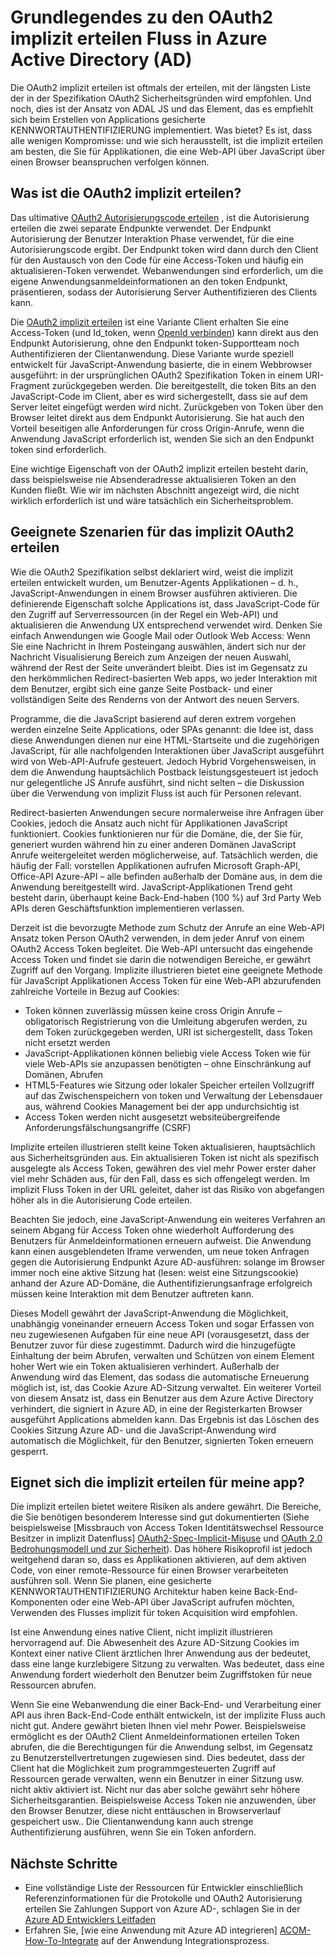 <properties
   pageTitle="Grundlegendes zu den implizit OAuth2 Fluss in Azure Active Directory erteilen | Microsoft Azure"
   description="Weitere Informationen zu Azure Active Directory-Implementierung von der implizit OAuth2 erteilen Fluss, erfahren Sie, und gibt an, ob es für eine Anwendung richtig ist."
   services="active-directory"
   documentationCenter="dev-center-name"
   authors="vibronet"
   manager="mbaldwin"
   editor=""/>

<tags
   ms.service="active-directory"
   ms.devlang="na"
   ms.topic="article"
   ms.tgt_pltfrm="na"
   ms.workload="identity"
   ms.date="08/17/2016"
   ms.author="vittorib;bryanla"/>

# <a name="understanding-the-oauth2-implicit-grant-flow-in-azure-active-directory-ad"></a>Grundlegendes zu den OAuth2 implizit erteilen Fluss in Azure Active Directory (AD)

Die OAuth2 implizit erteilen ist oftmals der erteilen, mit der längsten Liste der in der Spezifikation OAuth2 Sicherheitsgründen wird empfohlen. Und noch, dies ist der Ansatz von ADAL JS und das Element, das es empfiehlt sich beim Erstellen von Applications gesicherte KENNWORTAUTHENTIFIZIERUNG implementiert. Was bietet? Es ist, dass alle wenigen Kompromisse: und wie sich herausstellt, ist die implizit erteilen am besten, die Sie für Applikationen, die eine Web-API über JavaScript über einen Browser beanspruchen verfolgen können.

## <a name="what-is-the-oauth2-implicit-grant"></a>Was ist die OAuth2 implizit erteilen?

Das ultimative [OAuth2 Autorisierungscode erteilen](https://tools.ietf.org/html/rfc6749#section-1.3.1) , ist die Autorisierung erteilen die zwei separate Endpunkte verwendet. Der Endpunkt Autorisierung der Benutzer Interaktion Phase verwendet, für die eine Autorisierungscode ergibt. Der Endpunkt token wird dann durch den Client für den Austausch von den Code für eine Access-Token und häufig ein aktualisieren-Token verwendet. Webanwendungen sind erforderlich, um die eigene Anwendungsanmeldeinformationen an den token Endpunkt, präsentieren, sodass der Autorisierung Server Authentifizieren des Clients kann.

Die [OAuth2 implizit erteilen](https://tools.ietf.org/html/rfc6749#section-1.3.2) ist eine Variante Client erhalten Sie eine Access-Token (und Id_token, wenn [OpenId verbinden](http://openid.net/specs/openid-connect-core-1_0.html)) kann direkt aus den Endpunkt Autorisierung, ohne den Endpunkt token-Supportteam noch Authentifizieren der Clientanwendung. Diese Variante wurde speziell entwickelt für JavaScript-Anwendung basierte, die in einem Webbrowser ausgeführt: in der ursprünglichen OAuth2 Spezifikation Token in einem URI-Fragment zurückgegeben werden. Die bereitgestellt, die token Bits an den JavaScript-Code im Client, aber es wird sichergestellt, dass sie auf dem Server leitet eingefügt werden wird nicht. Zurückgeben von Token über den Browser leitet direkt aus dem Endpunkt Autorisierung. Sie hat auch den Vorteil beseitigen alle Anforderungen für cross Origin-Anrufe, wenn die Anwendung JavaScript erforderlich ist, wenden Sie sich an den Endpunkt token sind erforderlich.

Eine wichtige Eigenschaft von der OAuth2 implizit erteilen besteht darin, dass beispielsweise nie Absenderadresse aktualisieren Token an den Kunden fließt. Wie wir im nächsten Abschnitt angezeigt wird, die nicht wirklich erforderlich ist und wäre tatsächlich ein Sicherheitsproblem.

## <a name="suitable-scenarios-for-the-oauth2-implicit-grant"></a>Geeignete Szenarien für das implizit OAuth2 erteilen

Wie die OAuth2 Spezifikation selbst deklariert wird, weist die implizit erteilen entwickelt wurden, um Benutzer-Agents Applikationen – d. h., JavaScript-Anwendungen in einem Browser ausführen aktivieren. Die definierende Eigenschaft solche Applications ist, dass JavaScript-Code für den Zugriff auf Serverressourcen (in der Regel ein Web-API) und aktualisieren die Anwendung UX entsprechend verwendet wird. Denken Sie einfach Anwendungen wie Google Mail oder Outlook Web Access: Wenn Sie eine Nachricht in Ihrem Posteingang auswählen, ändert sich nur der Nachricht Visualisierung Bereich zum Anzeigen der neuen Auswahl, während der Rest der Seite unverändert bleibt. Dies ist im Gegensatz zu den herkömmlichen Redirect-basierten Web apps, wo jeder Interaktion mit dem Benutzer, ergibt sich eine ganze Seite Postback- und einer vollständigen Seite des Renderns von der Antwort des neuen Servers.

Programme, die die JavaScript basierend auf deren extrem vorgehen werden einzelne Seite Applications, oder SPAs genannt: die Idee ist, dass diese Anwendungen dienen nur eine HTML-Startseite und die zugehörigen JavaScript, für alle nachfolgenden Interaktionen über JavaScript ausgeführt wird von Web-API-Aufrufe gesteuert. Jedoch Hybrid Vorgehensweisen, in dem die Anwendung hauptsächlich Postback leistungsgesteuert ist jedoch nur gelegentliche JS Anrufe ausführt, sind nicht selten – die Diskussion über die Verwendung von implizit Fluss ist auch für Personen relevant.

Redirect-basierten Anwendungen secure normalerweise ihre Anfragen über Cookies, jedoch die Ansatz auch nicht für Applikationen JavaScript funktioniert. Cookies funktionieren nur für die Domäne, die, der Sie für, generiert wurden während hin zu einer anderen Domänen JavaScript Anrufe weitergeleitet werden möglicherweise, auf. Tatsächlich werden, die häufig der Fall: vorstellen Applikationen aufrufen Microsoft Graph-API, Office-API Azure-API – alle befinden außerhalb der Domäne aus, in dem die Anwendung bereitgestellt wird. JavaScript-Applikationen Trend geht besteht darin, überhaupt keine Back-End-haben (100 %) auf 3rd Party Web APIs deren Geschäftsfunktion implementieren verlassen.

Derzeit ist die bevorzugte Methode zum Schutz der Anrufe an eine Web-API Ansatz token Person OAuth2 verwenden, in dem jeder Anruf von einem OAuth2 Access Token begleitet. Die Web-API untersucht das eingehende Access Token und findet sie darin die notwendigen Bereiche, er gewährt Zugriff auf den Vorgang. Implizite illustrieren bietet eine geeignete Methode für JavaScript Applikationen Access Token für eine Web-API abzurufenden zahlreiche Vorteile in Bezug auf Cookies:

- Token können zuverlässig müssen keine cross Origin Anrufe – obligatorisch Registrierung von die Umleitung abgerufen werden, zu dem Token zurückgegeben werden, URI ist sichergestellt, dass Token nicht ersetzt werden
- JavaScript-Applikationen können beliebig viele Access Token wie für viele Web-APIs sie anzupassen benötigten – ohne Einschränkung auf Domänen, Abrufen
- HTML5-Features wie Sitzung oder lokaler Speicher erteilen Vollzugriff auf das Zwischenspeichern von token und Verwaltung der Lebensdauer aus, während Cookies Management bei der app undurchsichtig ist
- Access Token werden nicht ausgesetzt websiteübergreifende Anforderungsfälschungsangriffe (CSRF)

Implizite erteilen illustrieren stellt keine Token aktualisieren, hauptsächlich aus Sicherheitsgründen aus. Ein aktualisieren Token ist nicht als spezifisch ausgelegte als Access Token, gewähren des viel mehr Power erster daher viel mehr Schäden aus, für den Fall, dass es sich offengelegt werden. Im implizit Fluss Token in der URL geleitet, daher ist das Risiko von abgefangen höher als in die Autorisierung Code erteilen.

Beachten Sie jedoch, eine JavaScript-Anwendung ein weiteres Verfahren an seinem Abgang für Access Token ohne wiederholt Aufforderung des Benutzers für Anmeldeinformationen erneuern aufweist. Die Anwendung kann einen ausgeblendeten Iframe verwenden, um neue token Anfragen gegen die Autorisierung Endpunkt Azure AD-ausführen: solange im Browser immer noch eine aktive Sitzung hat (lesen: weist eine Sitzungscookie) anhand der Azure AD-Domäne, die Authentifizierungsanfrage erfolgreich müssen keine Interaktion mit dem Benutzer auftreten kann. 

Dieses Modell gewährt der JavaScript-Anwendung die Möglichkeit, unabhängig voneinander erneuern Access Token und sogar Erfassen von neu zugewiesenen Aufgaben für eine neue API (vorausgesetzt, dass der Benutzer zuvor für diese zugestimmt. Dadurch wird die hinzugefügte Einhaltung der beim Abrufen, verwalten und Schützen von einem Element hoher Wert wie ein Token aktualisieren verhindert. Außerhalb der Anwendung wird das Element, das sodass die automatische Erneuerung möglich ist, ist, das Cookie Azure AD-Sitzung verwaltet. Ein weiterer Vorteil von diesem Ansatz ist, dass ein Benutzer aus dem Azure Active Directory verhindert, die signiert in Azure AD, in eine der Registerkarten Browser ausgeführt Applications abmelden kann. Das Ergebnis ist das Löschen des Cookies Sitzung Azure AD- und die JavaScript-Anwendung wird automatisch die Möglichkeit, für den Benutzer, signierten Token erneuern gesperrt.

## <a name="is-the-implicit-grant-suitable-for-my-app"></a>Eignet sich die implizit erteilen für meine app?

Die implizit erteilen bietet weitere Risiken als andere gewährt. Die Bereiche, die Sie benötigen besonderem Interesse sind gut dokumentierten (Siehe beispielsweise [Missbrauch von Access Token Identitätswechsel Ressource Besitzer in implizit Datenfluss] [ OAuth2-Spec-Implicit-Misuse] und [OAuth 2.0 Bedrohungsmodell und zur Sicherheit][OAuth2-Threat-Model-And-Security-Implications]). Das höhere Risikoprofil ist jedoch weitgehend daran so, dass es Applikationen aktivieren, auf dem aktiven Code, von einer remote-Ressource für einen Browser verarbeiteten ausführen soll. Wenn Sie planen, eine gesicherte KENNWORTAUTHENTIFIZIERUNG Architektur haben keine Back-End-Komponenten oder eine Web-API über JavaScript aufrufen möchten, Verwenden des Flusses implizit für token Acquisition wird empfohlen.

Ist eine Anwendung eines native Client, nicht implizit illustrieren hervorragend auf. Die Abwesenheit des Azure AD-Sitzung Cookies im Kontext einer native Client ärztlichen Ihrer Anwendung aus der bedeutet, dass eine lange kurzlebigere Sitzung zu verwalten. Was bedeutet, dass eine Anwendung fordert wiederholt den Benutzer beim Zugriffstoken für neue Ressourcen abrufen.

Wenn Sie eine Webanwendung die einer Back-End- und Verarbeitung einer API aus ihren Back-End-Code enthält entwickeln, ist der implizite Fluss auch nicht gut. Andere gewährt bieten Ihnen viel mehr Power. Beispielsweise ermöglicht es der OAuth2 Client Anmeldeinformationen erteilen Token abrufen, die die Berechtigungen für die Anwendung selbst, im Gegensatz zu Benutzerstellvertretungen zugewiesen sind. Dies bedeutet, dass der Client hat die Möglichkeit zum programmgesteuerten Zugriff auf Ressourcen gerade verwalten, wenn ein Benutzer in einer Sitzung usw. nicht aktiv aktiviert ist. Nicht nur das aber solche gewährt sehr höhere Sicherheitsgarantien. Beispielsweise Access Token nie anzuwenden, über den Browser Benutzer, diese nicht enttäuschen in Browserverlauf gespeichert usw.. Die Clientanwendung kann auch strenge Authentifizierung ausführen, wenn Sie ein Token anfordern.

## <a name="next-steps"></a>Nächste Schritte

- Eine vollständige Liste der Ressourcen für Entwickler einschließlich Referenzinformationen für die Protokolle und OAuth2 Autorisierung erteilen Sie Zahlungen Support von Azure AD-, schlagen Sie in der [Azure AD Entwicklers Leitfaden][AAD-Developers-Guide]
- Erfahren Sie, [wie eine Anwendung mit Azure AD integrieren]  [ ACOM-How-To-Integrate] auf der Anwendung Integrationsprozess.

<!--Image references-->

<!--Reference style links in use-->
[AAD-Developers-Guide]: active-directory-developers-guide.md
[ACOM-How-And-Why-Apps-Added-To-AAD]: active-directory-how-applications-are-added.md
[ACOM-How-To-Integrate]: active-directory-how-to-integrate.md
[OAuth2-Spec-Implicit-Misuse]: https://tools.ietf.org/html/rfc6749#section-10.16 
[OAuth2-Threat-Model-And-Security-Implications]: https://tools.ietf.org/html/rfc6819

